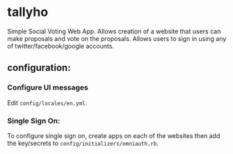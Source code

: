 # tallyho

Simple Social Voting Web App. Allows creation of a website that users
can make proposals and vote on the proposals. Allows users to sign in
using any of twitter/facebook/google accounts.

## configuration:

### Configure UI messages

Edit `config/locales/en.yml`.

### Single Sign On:

To configure single sign on, create apps on each of the websites
then add the key/secrets to `config/initializers/omniauth.rb`.

